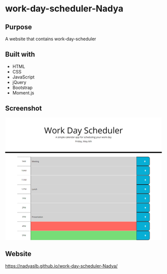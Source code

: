 # work-day-scheduler-Nadya

## Purpose
A website that contains work-day-scheduler

## Built with
* HTML
* CSS
* JavaScript
* jQuery
* Bootstrap
* Moment.js

## Screenshot
![Image alt](https://github.com/NadyaSlb/work-day-scheduler-Nadya/blob/main/assets/images/Screenshot%202022-05-06%2016.54.50.png)

## Website
https://nadyaslb.github.io/work-day-scheduler-Nadya/
